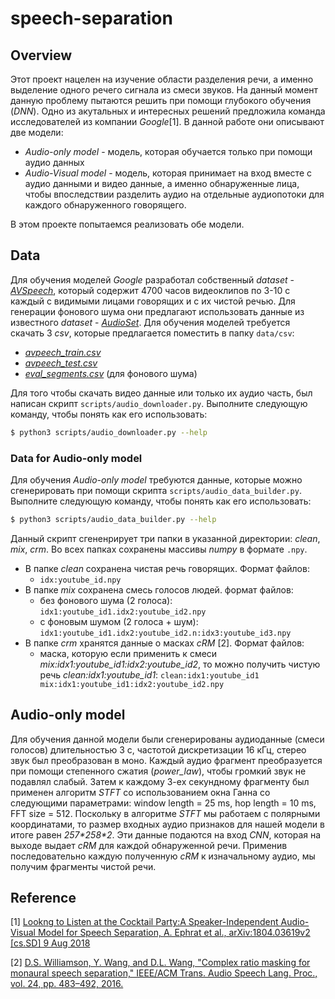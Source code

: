 # speech-separation

## Overview
Этот проект нацелен на изучение области разделения речи, а именно выделение одного речего сигнала из смеси звуков. На данный момент данную проблему пытаются решить при помощи глубокого обучения (_DNN_). Одно из акутальных и интересных решений предложила команда исследователей из компании _Google_[1]. В данной работе они описывают две модели: 
* _Audio-only model_ - модель, которая обучается только при помощи аудио данных
* _Audio-Visual model_ - модель, которая принимает на вход вместе с аудио данными и видео данные, а именно обнаруженные лица, чтобы впоследствии разделить аудио на отдельные аудиопотоки для каждого обнаруженного говорящего.

В этом проекте попытаемся реализовать обе модели.

## Data

Для обучения моделей _Google_ разработал собственный _dataset_ - [_AVSpeech_](https://looking-to-listen.github.io/avspeech/index.html), который содержит 4700 часов видеоклипов по 3-10 с каждый с видимыми лицами говорящих и с их чистой речью. Для генерации фонового шума они предлагают использовать данные из известного _dataset_ - [_AudioSet_](https://research.google.com/audioset/index.html). Для обучения моделей требуется скачать 3 _csv_, которые предлагается поместить в папку `data/csv`:

* [_avpeech_train.csv_](https://storage.cloud.google.com/avspeech-files/avspeech_train.csv)
* [_avpeech_test.csv_](https://storage.cloud.google.com/avspeech-files/avspeech_test.csv)
* [_eval_segments.csv_](http://storage.googleapis.com/us_audioset/youtube_corpus/v1/csv/eval_segments.csv) (для фонового шума)

Для того чтобы скачать видео данные или только их аудио часть, был написан скрипт `scripts/audio_downloader.py`. Выполните следующую команду, чтобы понять как его использовать: 

```bash
$ python3 scripts/audio_downloader.py --help
```

### Data for Audio-only model

Для обучения _Audio-only model_ требуются данные, которые можно сгенерировать при помощи скрипта `scripts/audio_data_builder.py`. Выполните следующую команду, чтобы понять как его использовать: 

```bash
$ python3 scripts/audio_data_builder.py --help
```
Данный скрипт сгененрирует три папки в указанной директории:  _clean_, _mix_, _crm_. Во всех папках сохранены массивы _numpy_ в формате `.npy`. 

* В папке _clean_ сохранена чистая речь говорящих. Формат файлов:
    - `idx:youtube_id.npy`
* В папке _mix_ сохранена смесь голосов людей. формат файлов:
    - без фонового шума (2 голоса): `idx1:youtube_id1.idx2:youtube_id2.npy` 
    - с фоновым шумом (2 голоса + шум): `idx1:youtube_id1.idx2:youtube_id2.n:idx3:youtube_id3.npy`
* В папке _crm_ хранятся данные о масках _cRM_ [2]. Формат файлов:
    - маска, которую если применить к смеси _mix:idx1:youtube_id1:idx2:youtube_id2_, то можно получить чистую речь _clean:idx1:youtube_id1_: `clean:idx1:youtube_id1 mix:idx1:youtube_id1:idx2:youtube_id2.npy`

## Audio-only model
Для обучения данной модели были сгенерированы аудиоданные (смеси голосов) длительностью 3 с, частотой дискретизации 16 кГц, стерео звук был преобразован в моно. Каждый аудио фрагмент преобразуется при помощи степенного сжатия (_power_law_), чтобы громкий звук не подавлял слабый. Затем к каждому 3-ех секундному фрагменту был применен алгоритм _STFT_ со использованием окна Ганна со следующими параметрами: window length = 25 ms, hop length = 10 ms, FFT size = 512. Поскольку в алгоритме _STFT_ мы работаем с полярными координатами, то размер входных аудио признаков для нашей модели в итоге равен _257\*258\*2_. Эти данные подаются на вход _CNN_, которая на выходе выдает _cRM_ для каждой обнаруженной речи. Применив последовательно каждую полученную _cRM_ к изначальному аудио, мы получим фрагменты чистой речи.


## Reference

[1] [Lookng to Listen at the Cocktail Party:A Speaker-Independent Audio-Visual Model for Speech Separation, A. Ephrat et al., arXiv:1804.03619v2 [cs.SD] 9 Aug 2018](https://github.com/Lapter57/speech-separation/blob/master/articles/Ephrat2018.pdf)

[2] [D.S. Williamson, Y. Wang, and D.L. Wang, "Complex ratio
masking for monaural speech separation," IEEE/ACM Trans.
Audio Speech Lang. Proc., vol. 24, pp. 483–492, 2016. ](https://github.com/Lapter57/speech-separation/blob/master/articles/Williamson2015.pdf)
